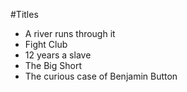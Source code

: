 #Titles

* A river runs through it 
* Fight Club
* 12 years a slave
* The Big Short
* The curious case of Benjamin Button
